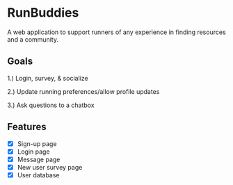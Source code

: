 # RunBuddies
A web application to support runners of any experience in finding resources and a community.

## Goals
1.) Login, survey, & socialize

2.) Update running preferences/allow profile updates

3.) Ask questions to a chatbox

## Features
- [x] Sign-up page  
- [x] Login page 
- [x] Message page
- [x] New user survey page
- [x] User database
